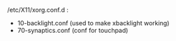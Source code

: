 /etc/X11/xorg.conf.d :
- 10-backlight.conf (used to make xbacklight working)
- 70-synaptics.conf (conf for touchpad)
